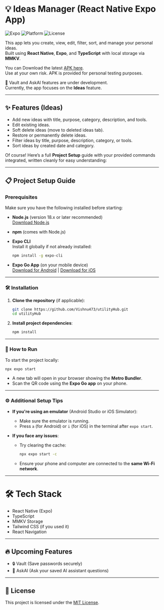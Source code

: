 # 💡 Ideas Manager (React Native Expo App)

![Expo](https://img.shields.io/badge/Expo-49.0.6-blue)
![Platform](https://img.shields.io/badge/Platform-Android%20%7C%20iOS-green)
![License](https://img.shields.io/badge/License-Personal%20Use-orange)

This app lets you create, view, edit, filter, sort, and manage your personal ideas.  
Built using **React Native**, **Expo**, and **TypeScript** with local storage via **MMKV**.

You can Download the latest [APK here](https://drive.google.com/drive/folders/1szm5TXLnS00ZzmAlvZJXexT5nWc2AO7z?usp=drive_link).    
Use at your own risk. APK is provided for personal testing purposes.

🚧 Vault and AskAI features are under development.  
Currently, the app focuses on the **Ideas** feature.

---

## ✨ Features (Ideas)

- Add new ideas with title, purpose, category, description, and tools.
- Edit existing ideas.
- Soft delete ideas (move to deleted ideas tab).
- Restore or permanently delete ideas.
- Filter ideas by title, purpose, description, category, or tools.
- Sort ideas by created date and category.

Of course! Here’s a full **Project Setup** guide with your provided commands integrated, written cleanly for easy understanding:

---

## 📋 Project Setup Guide

### Prerequisites

Make sure you have the following installed before starting:

- **Node.js** (version 18.x or later recommended)  
  [Download Node.js](https://nodejs.org/)

- **npm** (comes with Node.js)

- **Expo CLI**  
  Install it globally if not already installed:
  ```bash
  npm install -g expo-cli
  ```

- **Expo Go App** (on your mobile device)  
  [Download for Android](https://play.google.com/store/apps/details?id=host.exp.exponent) | [Download for iOS](https://apps.apple.com/app/expo-go/id982107779)

---

### 🛠️ Installation

1. **Clone the repository** (if applicable):
   ```bash
   git clone https://github.com/Vishnu473/utilityHub.git
   cd utilityHub
   ```

2. **Install project dependencies**:
   ```bash
   npm install
   ```

---

### 🚀 How to Run

To start the project locally:

```bash
npx expo start
```

- A new tab will open in your browser showing the **Metro Bundler**.
- Scan the QR code using the **Expo Go app** on your phone.

---

### ⚙️ Additional Setup Tips

- **If you're using an emulator** (Android Studio or iOS Simulator):
  - Make sure the emulator is running.
  - Press `a` (for Android) or `i` (for iOS) in the terminal after `expo start`.

- **If you face any issues**:
  - Try clearing the cache:
    ```bash
    npx expo start -c
    ```
  - Ensure your phone and computer are connected to the **same Wi-Fi network**.

---

# 🛠 Tech Stack

- React Native (Expo)
- TypeScript
- MMKV Storage
- Tailwind CSS (if you used it)
- React Navigation

---

## 🔥 Upcoming Features

- 🔒 Vault (Save passwords securely)
- 🤖 AskAI (Ask your saved AI assistant questions)

---

## 📜 License

This project is licensed under the [MIT License](./LICENSE).
